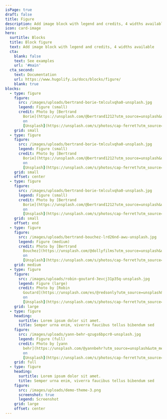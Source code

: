 ```yaml
---
isPage: true
draft: false
title: Figure
description: Add image block with legend and credits, 4 widths available
icon: card-image
hero:
  surtitle: Blocks
  title: Block figure
  text: Add image block with legend and credits, 4 widths available
  cta:
    blank: false
    text: See examples
    url: '#main'
  cta_second:
    text: Documentation
    url: https://www.hugolify.io/docs/blocks/figure/
    blank: true
blocks:
  - type: figure
    figure:
      src: /images/uploads/bertrand-borie-tmlculvqha0-unsplash.jpg
      legend: Figure (small)
      credit: Photo by [Bertrand
        Borie](https://unsplash.com/@bertrand1212?utm_source=unsplash&utm_medium=referral&utm_content=creditCopyText)
        on
        [Unsplash](https://unsplash.com/s/photos/cap-ferret?utm_source=unsplash&utm_medium=referral&utm_content=creditCopyText)
    grid: small
  - type: figure
    figure:
      src: /images/uploads/bertrand-borie-tmlculvqha0-unsplash.jpg
      legend: Figure (small)
      credit: Photo by [Bertrand
        Borie](https://unsplash.com/@bertrand1212?utm_source=unsplash&utm_medium=referral&utm_content=creditCopyText)
        on
        [Unsplash](https://unsplash.com/s/photos/cap-ferret?utm_source=unsplash&utm_medium=referral&utm_content=creditCopyText)
    grid: small
    offset: center
  - type: figure
    figure:
      src: /images/uploads/bertrand-borie-tmlculvqha0-unsplash.jpg
      legend: Figure (small)
      credit: Photo by [Bertrand
        Borie](https://unsplash.com/@bertrand1212?utm_source=unsplash&utm_medium=referral&utm_content=creditCopyText)
        on
        [Unsplash](https://unsplash.com/s/photos/cap-ferret?utm_source=unsplash&utm_medium=referral&utm_content=creditCopyText)
    grid: small
    offset: end
  - type: figure
    figure:
      src: /images/uploads/bertrand-bouchez-lrd26nd-awu-unsplash.jpg
      legend: Figure (medium)
      credit: Photo by [Bertrand
        Bouchez](https://unsplash.com/@dollyfilms?utm_source=unsplash&utm_medium=referral&utm_content=creditCopyText)
        on
        [Unsplash](https://unsplash.com/s/photos/cap-ferret?utm_source=unsplash&utm_medium=referral&utm_content=creditCopyText)
    grid: medium
  - type: figure
    figure:
      src: /images/uploads/robin-goutard-3evcj31p35q-unsplash.jpg
      legend: Figure (large)
      credit: Photo by [Robin
        Goutard](https://unsplash.com/es/@redsonly?utm_source=unsplash&utm_medium=referral&utm_content=creditCopyText)
        on
        [Unsplash](https://unsplash.com/s/photos/cap-ferret?utm_source=unsplash&utm_medium=referral&utm_content=creditCopyText)
    grid: large
  - type: figure
    heading:
      surtitle: Lorem ipsum dolor sit amet.
      title: Semper urna enim, viverra faucibus tellus bibendum sed
    figure:
      src: /images/uploads/yann-behr-qzugs6bpcr0-unsplash.jpg
      legend: Figure (full)
      credit: Photo by [yann
        behr](https://unsplash.com/@yannbehr?utm_source=unsplash&utm_medium=referral&utm_content=creditCopyText)
        on
        [Unsplash](https://unsplash.com/s/photos/cap-ferret?utm_source=unsplash&utm_medium=referral&utm_content=creditCopyText)
    grid: full
  - type: figure
    heading:
      surtitle: Lorem ipsum dolor sit amet.
      title: Semper urna enim, viverra faucibus tellus bibendum sed
    figure:
      src: /images/uploads/demo-theme-3.png
      screenshot: true
      legend: Screenshot
    grid: large
    offset: center
---
```


